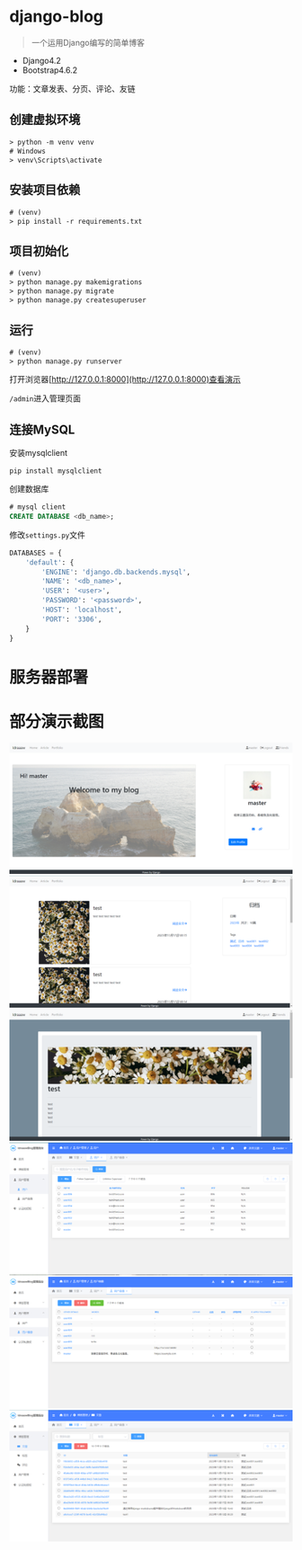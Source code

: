 # django-blog

> 一个运用Django编写的简单博客

- Django4.2
- Bootstrap4.6.2

功能：文章发表、分页、评论、友链

## 创建虚拟环境

```shell
> python -m venv venv
# Windows
> venv\Scripts\activate
```

## 安装项目依赖

```shell
# (venv)
> pip install -r requirements.txt
```

## 项目初始化

```shell
# (venv)
> python manage.py makemigrations
> python manage.py migrate
> python manage.py createsuperuser
```

## 运行

```shell
# (venv)
> python manage.py runserver
```
打开浏览器[http://127.0.0.1:8000](http://127.0.0.1:8000)查看演示

`/admin`进入管理页面

## 连接MySQL

安装mysqlclient
```
pip install mysqlclient
```

创建数据库
```sql
# mysql client
CREATE DATABASE <db_name>;
```

修改`settings.py`文件
```python
DATABASES = {
    'default': {
        'ENGINE': 'django.db.backends.mysql',
        'NAME': '<db_name>',
        'USER': '<user>',
        'PASSWORD': '<password>',
        'HOST': 'localhost',
        'PORT': '3306',
    }
}
```

# 服务器部署

# 部分演示截图
![](/home.png)
![](/articles.png)
![](/article.png)
![](/userAdmin.png)
![](userprofileAdmin.png)
![](/articlesAdmin.png)